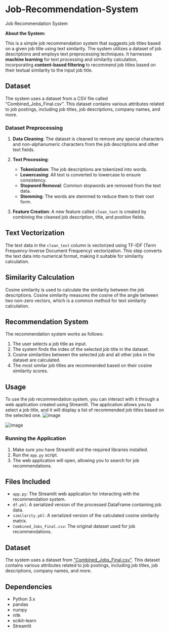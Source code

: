 # Job-Recommendation-System
Job Recommendation System

**About the System:**

This is a simple job recommendation system that suggests job titles based on a given job title using text similarity. The system utilizes a dataset of job descriptions and employs text preprocessing techniques. It harnesses **machine learning** for text processing and similarity calculation, incorporating **content-based filtering** to recommend job titles based on their textual similarity to the input job title.

## Dataset

The system uses a dataset from a CSV file called "Combined_Jobs_Final.csv". This dataset contains various attributes related to job postings, including job titles, job descriptions, company names, and more.

### Dataset Preprocessing

1. **Data Cleaning**: The dataset is cleaned to remove any special characters and non-alphanumeric characters from the job descriptions and other text fields.

2. **Text Processing**:
   - **Tokenization**: The job descriptions are tokenized into words.
   - **Lowercasing**: All text is converted to lowercase to ensure consistency.
   - **Stopword Removal**: Common stopwords are removed from the text data.
   - **Stemming**: The words are stemmed to reduce them to their root form.

3. **Feature Creation**: A new feature called `clean_text` is created by combining the cleaned job description, title, and position fields.

## Text Vectorization

The text data in the `clean_text` column is vectorized using TF-IDF (Term Frequency-Inverse Document Frequency) vectorization. This step converts the text data into numerical format, making it suitable for similarity calculation.

## Similarity Calculation

Cosine similarity is used to calculate the similarity between the job descriptions. Cosine similarity measures the cosine of the angle between two non-zero vectors, which is a common method for text similarity calculation.

## Recommendation System

The recommendation system works as follows:

1. The user selects a job title as input.
2. The system finds the index of the selected job title in the dataset.
3. Cosine similarities between the selected job and all other jobs in the dataset are calculated.
4. The most similar job titles are recommended based on their cosine similarity scores.

## Usage

To use the job recommendation system, you can interact with it through a web application created using Streamlit. The application allows you to select a job title, and it will display a list of recommended job titles based on the selected one.
![image](https://github.com/LikhithaAralimara/Job-Recommendation-System/assets/128489410/0353edca-e02d-4a2f-be88-017249f1cdec)

![image](https://github.com/LikhithaAralimara/Job-Recommendation-System/assets/128489410/9fe3a857-82a6-4697-a02f-bb8f72a6d709)


### Running the Application

1. Make sure you have Streamlit and the required libraries installed.
2. Run the `app.py` script.
3. The web application will open, allowing you to search for job recommendations.

## Files Included

- `app.py`: The Streamlit web application for interacting with the recommendation system.
- `df.pkl`: A serialized version of the processed DataFrame containing job data.
- `similarity.pkl`: A serialized version of the calculated cosine similarity matrix.
- `Combined_Jobs_Final.csv`: The original dataset used for job recommendations.

## Dataset

The system uses a dataset from ["Combined_Jobs_Final.csv"](https://www.kaggle.com/datasets/kandij/job-recommendation-datasets?select=Combined_Jobs_Final.csv). This dataset contains various attributes related to job postings, including job titles, job descriptions, company names, and more.


## Dependencies

- Python 3.x
- pandas
- numpy
- nltk
- scikit-learn
- Streamlit



